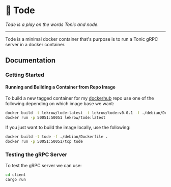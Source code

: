 # :frog: Tode

_Tode is a play on the words Tonic and node_.

---
Tode is a minimal docker container that's purpose is to run a Tonic gRPC server in a docker container.

## Documentation

### Getting Started

#### Running and Building a Container from Repo Image

To build a new tagged container for my [dockerhub](https://hub.docker.com/) repo use one of the following depending on which image base we want:

```sh
docker build -t lekrow/tode:latest -t lekrow/tode:v0.0.1 -f ./debian/Dockerfile .
docker run -p 50051:50051 lekrow/tode:latest
```

If you just want to build the image locally, use the following:

```sh
docker build -t tode -f ./debian/Dockerfile .
docker run -p 50051:50051/tcp tode
```

### Testing the gRPC Server

To test the gRPC server we can use:

```sh
cd client
cargo run
```

